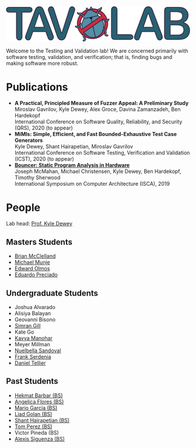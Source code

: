 ![logo](colour_500.png)

Welcome to the Testing and Validation lab!
We are concerned primarily with software testing, validation, and verification; that is, finding bugs and making software more robust.

# Publications

<ul>
  <li>
    <b>
      A Practical, Principled Measure of Fuzzer Appeal: A Preliminary Study
    </b>
    <br />
    Miroslav Gavrilov, Kyle Dewey, Alex Groce, Davina Zamanzadeh, Ben Hardekopf
    <br />
    International Conference on Software Quality, Reliability, and Security (QRS), 2020 (to appear)
  </li>
  <li>
    <b>
      MiMIs: Simple, Efficient, and Fast Bounded-Exhaustive Test Case Generators
    </b>
    <br />
    Kyle Dewey, Shant Hairapetian, Miroslav Gavrilov
    <br />
    International Conference on Software Testing, Verification and Validation (ICST), 2020 (to appear)
  </li>
  <li>
    <b>
      <a href="https://dl.acm.org/citation.cfm?id=3322256">
        Bouncer: Static Program Analysis in Hardware
      </a>
    </b>
    <br />
    Joseph McMahan, Michael Christensen, Kyle Dewey, Ben Hardekopf, Timothy Sherwood
    <br />
    International Symposium on Computer Architecture (ISCA), 2019
  </li>
</ul>

# People

Lab head: [Prof. Kyle Dewey](https://kyledewey.github.io/)

## Masters Students ##

- [Brian McClelland](https://github.com/bmcclelland)
- [Michael Munje](https://michaelmunje.com/about/)
- [Edward Olmos](https://www.linkedin.com/in/edward-olmos/)
- [Eduardo Preciado](https://www.linkedin.com/in/eduardopreciado/)

## Undergraduate Students ##

- Joshua Alvarado
- Alisiya Balayan
- Geovanni Bisono
- [Simran Gill](https://www.linkedin.com/in/simran-k-gill/)
- Kate Go
- [Kavya Manohar](https://github.com/Kavya-Manohar)
- Meyer Millman
- [Nuelbella Sandoval](https://www.linkedin.com/in/nuelbella-sandoval-ba184b169)
- [Frank Serdenia](http://www.linkedin.com/in/frankjosephserdenia)
- [Daniel Tellier](https://www.linkedin.com/in/daniel-tellier-210ab3a4/)

## Past Students ##

- [Hekmat Barbar (BS)](https://www.linkedin.com/in/hekmat-barbar-26652282/)
- [Angelica Flores (BS)](https://www.linkedin.com/in/angelicagflores/)
- [Mario Garcia (BS)](https://www.linkedin.com/in/mario-garcia-61a222171/)
- [Liad Golan (BS)](https://www.linkedin.com/in/liadgolan/)
- [Shant Hairapetian (BS)](https://www.linkedin.com/in/shant-hairapetian-27b498166/)
- [Tom Perez (BS)](https://www.researchgate.net/profile/Tom_Perez2)
- Victor Pineda (BS)
- [Alexis Siguenza (BS)](https://www.linkedin.com/in/alexis-siguenza-763bb0172/)
